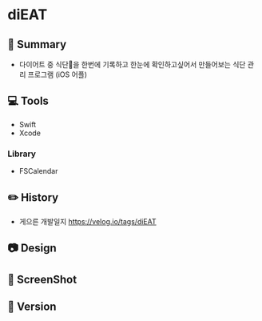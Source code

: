 # diEAT

## 🥗 Summary
- 다이어트 중 식단🍳을 한번에 기록하고 한눈에 확인하고싶어서 만들어보는 식단 관리 프로그램 (iOS 어플)

## 💻 Tools
- Swift
- Xcode

### Library
- FSCalendar

## ✏️ History
- 게으른 개발일지 https://velog.io/tags/diEAT

## 📷 Design

## 📸 ScreenShot

## 📌 Version

